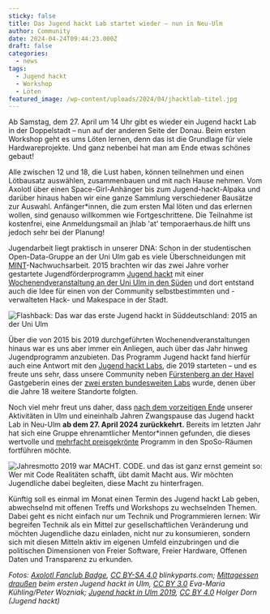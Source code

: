 ```yaml
---
sticky: false
title: Das Jugend hackt Lab startet wieder – nun in Neu-Ulm
author: Community
date: 2024-04-24T09:44:23.000Z
draft: false
categories:
  - news
tags:
  - Jugend hackt
  - Workshop
  - Löten
featured_image: /wp-content/uploads/2024/04/jhacktlab-titel.jpg
---
```


Ab Samstag, dem 27. April um 14 Uhr gibt es wieder ein Jugend hackt Lab in der Doppelstadt – nun auf der anderen Seite der Donau. Beim ersten Workshop geht es ums Löten lernen, denn das ist die Grundlage für viele Hardwareprojekte. Und ganz nebenbei hat man am Ende etwas schönes gebaut!

Alle zwischen 12 und 18, die Lust haben, können teilnehmen und einen Lötbausatz auswählen, zusammenbauen und mit nach Hause nehmen. Vom Axolotl über einen Space-Girl-Anhänger bis zum Jugend-hackt-Alpaka und darüber hinaus haben wir eine ganze Sammlung verschiedener Bausätze zur Auswahl. Anfänger\*innen, die zum ersten Mal löten und das erlernen wollen, sind genauso willkommen wie Fortgeschrittene. Die Teilnahme ist kostenfrei, eine Anmeldungsmail an jhlab 'at' temporaerhaus.de hilft uns jedoch sehr bei der Planung!

Jugendarbeit liegt praktisch in unserer DNA: Schon in der studentischen Open-Data-Gruppe an der Uni Ulm gab es viele Überschneidungen mit [MINT](https://de.wikipedia.org/wiki/MINT-F%C3%A4cher)-Nachwuchsarbeit. 2015 brachten wir das zwei Jahre vorher gestartete Jugendförderprogramm [Jugend hackt](https://jugendhackt.org/) mit einer [Wochenendveranstaltung an der Uni Ulm in den Süden](https://jugendhackt.org/event-rueckblick/ulm-2015/) und dort entstand auch die Idee für einen von der Community selbstbestimmten und -verwalteten Hack- und Makespace in der Stadt.

![Flashback: Das war das erste Jugend hackt in Süddeutschland: 2015 an der Uni Ulm](/wp-content/uploads/2024/04/jhacktlab-flashback.jpg)

Über die von 2015 bis 2019 durchgeführten Wochenendveranstaltungen hinaus war es uns aber immer ein Anliegen, auch über das Jahr hinweg Jugendprogramm anzubieten. Das Programm Jugend hackt fand hierfür auch eine Antwort mit den [Jugend hackt Labs](https://jugendhackt.org/labs/), die 2019 starteten – und es freute uns sehr, dass unsere Community neben [Fürstenberg an der Havel](https://jugendhackt.org/blog/lab-vorstellung-der-verstehbahnhof-in-fuerstenberg-havel/) Gastgeberin eines der [zwei ersten bundesweiten Labs](https://jugendhackt.org/blog/das-jugend-hackt-jahr-2019-im-rueckblick/) wurde, denen über die Jahre 18 weitere Standorte folgten.

Noch viel mehr freut uns daher, dass [nach dem vorzeitigen Ende](/stellungnahme-gd-311-22/) unserer Aktivitäten in Ulm und eineinhalb Jahren Zwangspause das Jugend hackt Lab in Neu-Ulm **ab dem 27. April 2024 zurückkehrt.** Bereits im letzten Jahr hat sich eine Gruppe ehrenamtlicher Mentor\*innen gefunden, die dieses wertvolle und [mehrfacht preisgekrönte](https://jugendhackt.org/blog/preise-preise-preise-o/) Programm in den SpoSo-Räumen fortführen möchte.

![Jahresmotto 2019 war MACHT. CODE. und das ist ganz ernst gemeint so: Wer mit Code Realitäten schafft, übt damit Macht aus. Wir möchten Jugendliche dabei begleiten, diese Macht zu hinterfragen.](/wp-content/uploads/2024/04/jhacktlab-macht.jpg)

Künftig soll es einmal im Monat einen Termin des Jugend hackt Lab geben, abwechselnd mit offenen Treffs und Workshops zu wechselnden Themen. Dabei geht es nicht einfach nur um Technik und Programmieren lernen: Wir begreifen Technik als ein Mittel zur gesellschaftlichen Veränderung und möchten Jugendliche dazu einladen, nicht nur zu konsumieren, sondern sich mit diesen Mitteln aktiv im eigenen Umfeld einzubringen und die politischen Dimensionen von Freier Software, Freier Hardware, Offenen Daten und Transparenz zu erkunden.

_Fotos: [Axolotl Fanclub Badge](https://shop.blinkyparts.com/de/Axolotl-Fanclub-Badge-Ein-Aushaengeschild-fuer-absolute-Axolotl-Fans/blink235042), [CC BY-SA 4.0](https://creativecommons.org/licenses/by-sa/4.0/) blinkyparts.com; [Mittagessen draußen](https://commons.wikimedia.org/wiki/File:Mittagessen_drau%C3%9Fen_(18808165476).jpg) beim ersten Jugend hackt in Ulm, [CC BY 3.0](https://creativecommons.org/licenses/by/3.0/) Eva-Maria Kühling/Peter Wozniak; [Jugend hackt in Ulm 2019](https://commons.wikimedia.org/wiki/File:Jugend_hackt_in_Ulm_2019_(49547070918).jpg), [CC BY 4.0](https://creativecommons.org/licenses/by/4.0) Holger Dorn (Jugend hackt)_
